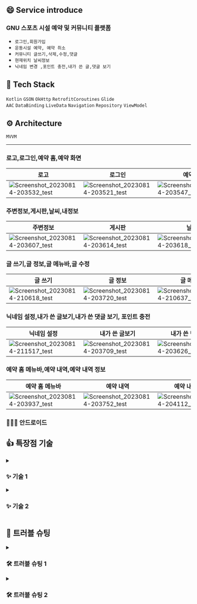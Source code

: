 ## 😄 Service introduce
### GNU 스포츠 시설 예약 및 커뮤니티 플랫폼 
- `로그인,회원가입`
- `운동시설 예약, 예약 취소`
- `커뮤니티 글쓰기,삭제,수정,댓글`
- `현재위치 날씨정보`
- `닉네임 변경 ,포인트 충전,내가 쓴 글,댓글 보기`


## 📱 Tech Stack
` Kotlin ` `GSON` `OkHttp` `RetrofitCoroutines` `Glide`   
`AAC` `DataBinding` `LiveData` `Navigation` `Repository` `ViewModel`

## ⚙️  Architecture
`MVVM`


------------------------------------------


### 로고,로그인,예약 홈,예약 화면
| 로고 | 로그인 | 예약 홈 | 예약 화면 |
| ------------ | ------------- |------------- |------------- |
| ![Screenshot_20230814-203532_test](https://github.com/GNU-SPORTS/SPORTS-CLIENT-APP/assets/97229292/2abb3f12-56d4-4c2b-a200-11c2c6bdd4a8)| ![Screenshot_20230814-203521_test](https://github.com/GNU-SPORTS/SPORTS-CLIENT-APP/assets/97229292/9de93186-d728-45dc-8a43-16ba32b0f396) |![Screenshot_20230814-203547_test](https://github.com/GNU-SPORTS/SPORTS-CLIENT-APP/assets/97229292/8020bb67-6c7d-4b95-b7bb-574dfaceee22)| ![Screenshot_20230814-203604_test](https://github.com/GNU-SPORTS/SPORTS-CLIENT-APP/assets/97229292/33b4a90d-902a-4f62-9f44-ead9e8f13f78) |

### 주변정보,게시판,날씨,내정보
| 주변정보 | 게시판 | 날씨 | 내정보 |
| ------------ | ------------- |------------- |------------- |
| ![Screenshot_20230814-203607_test](https://github.com/GNU-SPORTS/SPORTS-CLIENT-APP/assets/97229292/247867cb-4f0b-416a-ba39-18b7bd9a7908)| ![Screenshot_20230814-203614_test](https://github.com/GNU-SPORTS/SPORTS-CLIENT-APP/assets/97229292/0a91e2ff-12fe-4c18-bcb4-6a86edc1b7a8)|![Screenshot_20230814-203618_test](https://github.com/GNU-SPORTS/SPORTS-CLIENT-APP/assets/97229292/893fcd2c-7fc6-4488-9bc4-21f19ba52858)| ![Screenshot_20230814-203621_test](https://github.com/GNU-SPORTS/SPORTS-CLIENT-APP/assets/97229292/f8701548-ac26-4518-8479-7989995e8a0a)|

### 글 쓰기,글 정보,글 메뉴바,글 수정
| 글 쓰기 | 글 정보 | 글 메뉴바 | 글 수정 |
| ------------ | ------------- |------------- |------------- |
| ![Screenshot_20230814-210618_test](https://github.com/GNU-SPORTS/SPORTS-CLIENT-APP/assets/97229292/529f9114-f028-4deb-b3e1-d2e98447cf65)| ![Screenshot_20230814-203720_test](https://github.com/GNU-SPORTS/SPORTS-CLIENT-APP/assets/97229292/816172b1-dc83-4a11-9add-b4ca8e1eecb4)|![Screenshot_20230814-210637_test](https://github.com/GNU-SPORTS/SPORTS-CLIENT-APP/assets/97229292/2f8f0857-cbfc-49c9-8af8-330e38c1a797)| ![Screenshot_20230814-210627_test](https://github.com/GNU-SPORTS/SPORTS-CLIENT-APP/assets/97229292/1ecb59f4-3fa8-42a5-aeec-54b133069672) |

### 닉네임 설정,내가 쓴 글보기,내가 쓴 댓글 보기, 포인트 충전
| 닉네임 설정 | 내가 쓴 글보기 | 내가 쓴 댓글 보기 | 포인트 충전 |
| ------------ | ------------- |------------- |------------- |
| ![Screenshot_20230814-211517_test](https://github.com/GNU-SPORTS/SPORTS-CLIENT-APP/assets/97229292/30c0b62b-71ae-485c-a84a-2a6c41988011)| ![Screenshot_20230814-203709_test](https://github.com/GNU-SPORTS/SPORTS-CLIENT-APP/assets/97229292/e1f836af-7b55-4922-a1cb-50736d1e7def)|![Screenshot_20230814-203626_test](https://github.com/GNU-SPORTS/SPORTS-CLIENT-APP/assets/97229292/78056a66-8365-4a64-904b-1e3a04041f12)| ![Screenshot_20230814-203624_test](https://github.com/GNU-SPORTS/SPORTS-CLIENT-APP/assets/97229292/7fc2ded0-e39d-4649-9fac-3c45bb0bcdb4) |

### 예약 홈 메뉴바,예약 내역,예약 내역 정보
| 예약 홈 메뉴바 | 예약 내역 | 예약 내역 정보 | 
| ------------ | ------------- |------------- |
| ![Screenshot_20230814-203937_test](https://github.com/GNU-SPORTS/SPORTS-CLIENT-APP/assets/97229292/d841e47d-5eaf-4b90-bb64-e5c92975fc66)| ![Screenshot_20230814-203752_test](https://github.com/GNU-SPORTS/SPORTS-CLIENT-APP/assets/97229292/0ea45a27-b3a4-4726-be21-db0ab0d8f5fd)|![Screenshot_20230814-204112_test](https://github.com/GNU-SPORTS/SPORTS-CLIENT-APP/assets/97229292/6ce83cf6-3425-4bd2-9127-d285ffe29067)|


### 🧑🏻‍💻 안드로이드


## 👍 특장점 기술
<details>
<summary>
<h3>✨ 기술 1</h3>
</summary>
<div markdown="1">

- 기술 1
    - 

</div>
</details>

<details>
<summary>
<h3>✨ 기술 2</h3>
</summary>
<div markdown="2">

- 기술 2
    - 
</div>
</details>

## 🚀 트러블 슈팅
<details>
<summary>
    
<h3>🛠 트러블 슈팅 1</h3>
</summary>
<div markdown="3">
  
### Problem & Reason
- 기존의 sharedprefernce 만 사용하는 방식을 사용
- 기존 방식은 토큰을 SharedPreferences에 저장하고 필요할 때마다 수동으로 토큰을 가져와 요청 헤더에 추가
- 이로 인해 각각의 요청에서 토큰을 일일이 관리하고 추가해야 번거로움 있고코드 낭비가 심하다고 느낌

### To Solve
- Interceptor를 함께 사용하는 방식
- Interceptor를 사용하면 네트워크 라이브러리에서 토큰 관련 작업을 자동으로 처리
- 각각의 네트워크 요청에서 토큰 추가 작업을 수동으로 하지 않아도 되며, 중복 코드를 줄이고 효율적으로 토큰 관리

```
private val okHttpClient = OkHttpClient.Builder()
        .connectTimeout(5, TimeUnit.MINUTES)
        .readTimeout(5, TimeUnit.MINUTES)
        .writeTimeout(5, TimeUnit.MINUTES)
        .addInterceptor(interceptor)
        .addInterceptor(TokenInterceptor()) // Bearer 토큰 추출 및 요청 헤더에 추가
        .addInterceptor(BearerTokenInterceptor())
        .build()

    val retrofit: Retrofit by lazy {
        sharedManager = SharedManager.getInstance() // SharedManager 초기화
        Retrofit.Builder()
            .client(okHttpClient)
            .baseUrl(BASE_URL)
            .addConverterFactory(ScalarsConverterFactory.create())
            .addConverterFactory(GsonConverterFactory.create())
            .build()
    }

    fun getInstance(): Retrofit {
        return retrofit
    }

    private class BearerTokenInterceptor : Interceptor {
        @Throws(IOException::class)
        override fun intercept(chain: Interceptor.Chain): Response {
            val originalRequest = chain.request()

            // Bearer 토큰 값 가져오기
            val bearerToken = sharedManager.getBearerToken()

            // Bearer 토큰이 존재하는 경우 요청 헤더에 추가
            if (!bearerToken.isNullOrEmpty()) {
                val modifiedRequest = originalRequest.newBuilder()
                    .header("Authorization", "Bearer $bearerToken")
                    .build()
                return chain.proceed(modifiedRequest)
            }
            Log.d("BearerToken", bearerToken)
            return chain.proceed(originalRequest)
        }
    }
}

```
</div>
</details>

<details>
<summary>
<h3>🛠 트러블 슈팅 2</h3>
</summary>
<div markdown="4">
  
### Problem & Reason
- 모든 글 정보API를 호출할때 한번에 20개로 제한이 되어있어 페이지를 따로 만들어야하는 낭비가 생김
- 또한 글 검색을 할때 현재 페이지 글만 검색되는 오류 발견
- 페이지 오래된 순 최신순 정렬 시 현재 페이지 글만 가능

### To Solve
- 모든 글 정보API를 사용하지 않고 특정 글 정보API를 이용하여 글을 하나씩 모든 글 번호를 호출하여 RecyclerView로 보여줌
- 스크롤을 내릴 때마다 글 하나씩 호출하여 계속해서 글을 가져옴
- 모든 글 정보를 가져와서 page 처리하지 않고 특정 글 가져오는 api를 이용하여 메모리 낭비를 줄임
- 글 검색시 모든 페이지 글 검색 가능

PostViewmodel.kt
  ```
   private var page = 0;

    suspend fun loadMore() {
        if (isLoading.value) return
        if (isLast) return

        isLoading.value = true

        val response = suspendCoroutine<PostsResponse> {
            apiService.searchPosts("title", query.value, _sortType.value.value, 20, page)
                .enqueue(object : Callback<PostsResponse> {
                    override fun onResponse(
                        call: Call<PostsResponse>,
                        response: Response<PostsResponse>
                    ) {
                        it.resumeWith(Result.success(response.body() ?: PostsResponse().apply {
                            last = true
                        }))
                    }

                    override fun onFailure(call: Call<PostsResponse>, t: Throwable) {
                        t.printStackTrace()

                        it.resumeWith(Result.success(PostsResponse().apply {
                            last = true
                        }))
                    }
                })
        }

        isLoading.value = false

        val result = if (page == 0) {
            response.content
        } else {
            posts.value + response.content
        }

        page += 1
        isLast = response.last
        posts.emit(result)
    }
}

enum class PostSortType(val value: String) {
    LATEST("latest"),
    OLDEST("oldest")
}

  ```
Postfragment.kt
```
private val launchEditor =
        registerForActivityResult(ActivityResultContracts.StartActivityForResult()) { result ->
            if (result.resultCode == Activity.RESULT_OK) {
                lifecycleScope.launch {
                    viewModel.refresh()
                }
            }
        }

    private val launchViewer =
        registerForActivityResult(ActivityResultContracts.StartActivityForResult()) { result ->
            if (result.resultCode == Activity.RESULT_OK) {
                val old: Post? = result.data?.getParcelableExtra("old")
                val new: Post? = result.data?.getParcelableExtra("new")

                if (old == null) return@registerForActivityResult

                val posts = ArrayList(viewModel.posts.value)
                val index = posts.indexOfFirst { it.id == old.id }
                if (index >= 0) {
                    if (new != null) {
                        posts[index] = new;
                    } else {
                        posts.removeAt(index)
                    }

                    viewModel.posts.tryEmit(posts)
                }
            }
        }
```
</div>
</details>
